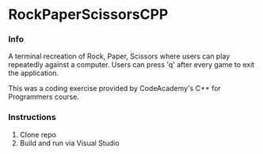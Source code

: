 # RockPaperScissorsCPP

### Info

A terminal recreation of Rock, Paper, Scissors where users can play repeatedly against a computer.
Users can press 'q' after every game to exit the application.

This was a coding exercise provided by CodeAcademy's C++ for Programmers course.

### Instructions

1. Clone repo
2. Build and run via Visual Studio
